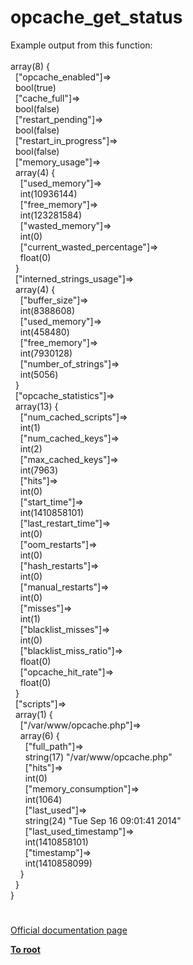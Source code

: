 # opcache_get_status




<div class="phpcode"><span class="html">
Example output from this function:
<br>
<br>array(8) {
<br>&#xA0; [&quot;opcache_enabled&quot;]=&gt;
<br>&#xA0; bool(true)
<br>&#xA0; [&quot;cache_full&quot;]=&gt;
<br>&#xA0; bool(false)
<br>&#xA0; [&quot;restart_pending&quot;]=&gt;
<br>&#xA0; bool(false)
<br>&#xA0; [&quot;restart_in_progress&quot;]=&gt;
<br>&#xA0; bool(false)
<br>&#xA0; [&quot;memory_usage&quot;]=&gt;
<br>&#xA0; array(4) {
<br>&#xA0; &#xA0; [&quot;used_memory&quot;]=&gt;
<br>&#xA0; &#xA0; int(10936144)
<br>&#xA0; &#xA0; [&quot;free_memory&quot;]=&gt;
<br>&#xA0; &#xA0; int(123281584)
<br>&#xA0; &#xA0; [&quot;wasted_memory&quot;]=&gt;
<br>&#xA0; &#xA0; int(0)
<br>&#xA0; &#xA0; [&quot;current_wasted_percentage&quot;]=&gt;
<br>&#xA0; &#xA0; float(0)
<br>&#xA0; }
<br>&#xA0; [&quot;interned_strings_usage&quot;]=&gt;
<br>&#xA0; array(4) {
<br>&#xA0; &#xA0; [&quot;buffer_size&quot;]=&gt;
<br>&#xA0; &#xA0; int(8388608)
<br>&#xA0; &#xA0; [&quot;used_memory&quot;]=&gt;
<br>&#xA0; &#xA0; int(458480)
<br>&#xA0; &#xA0; [&quot;free_memory&quot;]=&gt;
<br>&#xA0; &#xA0; int(7930128)
<br>&#xA0; &#xA0; [&quot;number_of_strings&quot;]=&gt;
<br>&#xA0; &#xA0; int(5056)
<br>&#xA0; }
<br>&#xA0; [&quot;opcache_statistics&quot;]=&gt;
<br>&#xA0; array(13) {
<br>&#xA0; &#xA0; [&quot;num_cached_scripts&quot;]=&gt;
<br>&#xA0; &#xA0; int(1)
<br>&#xA0; &#xA0; [&quot;num_cached_keys&quot;]=&gt;
<br>&#xA0; &#xA0; int(2)
<br>&#xA0; &#xA0; [&quot;max_cached_keys&quot;]=&gt;
<br>&#xA0; &#xA0; int(7963)
<br>&#xA0; &#xA0; [&quot;hits&quot;]=&gt;
<br>&#xA0; &#xA0; int(0)
<br>&#xA0; &#xA0; [&quot;start_time&quot;]=&gt;
<br>&#xA0; &#xA0; int(1410858101)
<br>&#xA0; &#xA0; [&quot;last_restart_time&quot;]=&gt;
<br>&#xA0; &#xA0; int(0)
<br>&#xA0; &#xA0; [&quot;oom_restarts&quot;]=&gt;
<br>&#xA0; &#xA0; int(0)
<br>&#xA0; &#xA0; [&quot;hash_restarts&quot;]=&gt;
<br>&#xA0; &#xA0; int(0)
<br>&#xA0; &#xA0; [&quot;manual_restarts&quot;]=&gt;
<br>&#xA0; &#xA0; int(0)
<br>&#xA0; &#xA0; [&quot;misses&quot;]=&gt;
<br>&#xA0; &#xA0; int(1)
<br>&#xA0; &#xA0; [&quot;blacklist_misses&quot;]=&gt;
<br>&#xA0; &#xA0; int(0)
<br>&#xA0; &#xA0; [&quot;blacklist_miss_ratio&quot;]=&gt;
<br>&#xA0; &#xA0; float(0)
<br>&#xA0; &#xA0; [&quot;opcache_hit_rate&quot;]=&gt;
<br>&#xA0; &#xA0; float(0)
<br>&#xA0; }
<br>&#xA0; [&quot;scripts&quot;]=&gt;
<br>&#xA0; array(1) {
<br>&#xA0; &#xA0; [&quot;/var/www/opcache.php&quot;]=&gt;
<br>&#xA0; &#xA0; array(6) {
<br>&#xA0; &#xA0; &#xA0; [&quot;full_path&quot;]=&gt;
<br>&#xA0; &#xA0; &#xA0; string(17) &quot;/var/www/opcache.php&quot;
<br>&#xA0; &#xA0; &#xA0; [&quot;hits&quot;]=&gt;
<br>&#xA0; &#xA0; &#xA0; int(0)
<br>&#xA0; &#xA0; &#xA0; [&quot;memory_consumption&quot;]=&gt;
<br>&#xA0; &#xA0; &#xA0; int(1064)
<br>&#xA0; &#xA0; &#xA0; [&quot;last_used&quot;]=&gt;
<br>&#xA0; &#xA0; &#xA0; string(24) &quot;Tue Sep 16 09:01:41 2014&quot;
<br>&#xA0; &#xA0; &#xA0; [&quot;last_used_timestamp&quot;]=&gt;
<br>&#xA0; &#xA0; &#xA0; int(1410858101)
<br>&#xA0; &#xA0; &#xA0; [&quot;timestamp&quot;]=&gt;
<br>&#xA0; &#xA0; &#xA0; int(1410858099)
<br>&#xA0; &#xA0; }
<br>&#xA0; }
<br>}</span>
</div>
  

#

[Official documentation page](https://www.php.net/manual/en/function.opcache-get-status.php)

**[To root](/README.md)**
